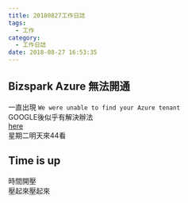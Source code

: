 ```yaml
---
title: 20180827工作日誌
tags:
  - 工作
category:
  - 工作日誌
date: 2018-08-27 16:53:35
---
```

## Bizspark Azure 無法開通  ##

一直出現 `We were unable to find your Azure tenant`  
GOOGLE後似乎有解決辦法  
[here](https://www.boldelite.com/2018/05/solved-we-were-unable-to-find-your-azure-tenant/)  
星期二明天來44看  

## Time is up ##

時間開壓  
壓起來壓起來  